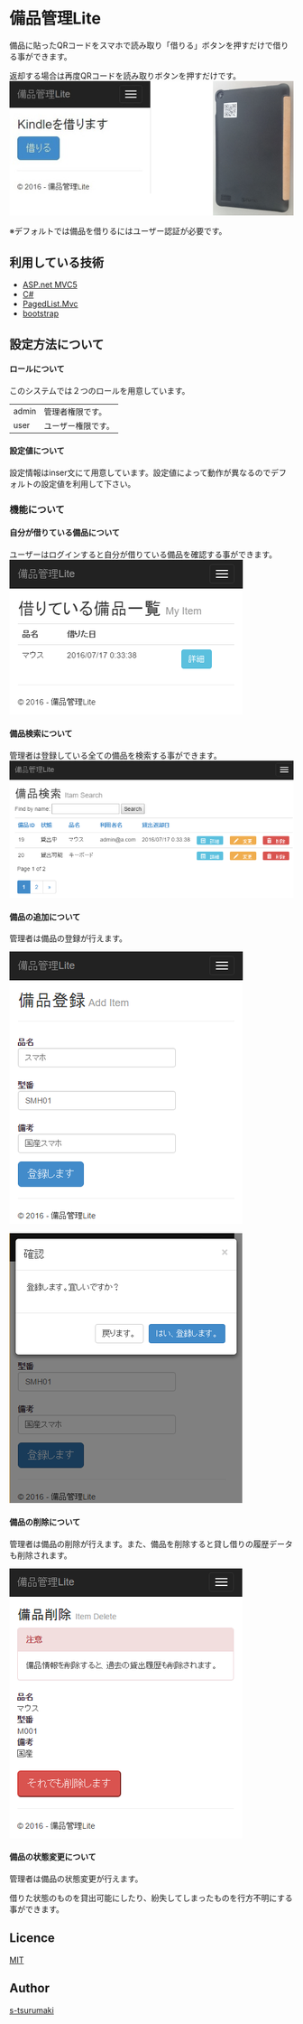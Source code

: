 # 備品管理Lite
備品に貼ったQRコードをスマホで読み取り「借りる」ボタンを押すだけで借りる事ができます。

返却する場合は再度QRコードを読み取りボタンを押すだけです。
![サンプル](https://github.com/s-tsurumaki/OfficeEquipmentControlLite/blob/master/ReadmeImages/QRScanSample.png)
 
※デフォルトでは備品を借りるにはユーザー認証が必要です。
 
## 利用している技術
* [ASP.net MVC5](https://msdn.microsoft.com/ja-jp/library/dn448362(v=vs.118).aspx)
* [C#](https://msdn.microsoft.com/ja-jp/library/618ayhy6.aspx?f=255&MSPPError=-2147217396)
* [PagedList.Mvc](http://www.asp.net/mvc/overview/getting-started/getting-started-with-ef-using-mvc/sorting-filtering-and-paging-with-the-entity-framework-in-an-asp-net-mvc-application)
* [bootstrap](http://getbootstrap.com/)
 
## 設定方法について
#### ロールについて
このシステムでは２つのロールを用意しています。
<table>
    <tr>
        <td>admin</td>
        <td>管理者権限です。</td>
    </tr>
    <tr>
        <td>user</td>
        <td>ユーザー権限です。</td>
    </tr>
</table>

#### 設定値について
設定情報はinser文にて用意しています。設定値によって動作が異なるのでデフォルトの設定値を利用して下さい。

### 機能について

#### 自分が借りている備品について
ユーザーはログインすると自分が借りている備品を確認する事ができます。
![MyItem](https://github.com/s-tsurumaki/OfficeEquipmentControlLite/blob/master/ReadmeImages/MyItem.png)

#### 備品検索について
管理者は登録している全ての備品を検索する事ができます。
![Search](https://github.com/s-tsurumaki/OfficeEquipmentControlLite/blob/master/ReadmeImages/ItemSearch.png)

#### 備品の追加について
管理者は備品の登録が行えます。
 
![備品登録1](https://github.com/s-tsurumaki/OfficeEquipmentControlLite/blob/master/ReadmeImages/additem.png)
 
![備品登録2](https://github.com/s-tsurumaki/OfficeEquipmentControlLite/blob/master/ReadmeImages/AddItemMsg.png)

#### 備品の削除について
管理者は備品の削除が行えます。また、備品を削除すると貸し借りの履歴データも削除されます。
 
![ItemDelete](https://github.com/s-tsurumaki/OfficeEquipmentControlLite/blob/master/ReadmeImages/ItemDelete.png)

#### 備品の状態変更について
管理者は備品の状態変更が行えます。
 
借りた状態のものを貸出可能にしたり、紛失してしまったものを行方不明にする事ができます。


## Licence

[MIT](https://github.com/tcnksm/tool/blob/master/LICENCE)

## Author

[s-tsurumaki](https://github.com/s-tsurumaki)
